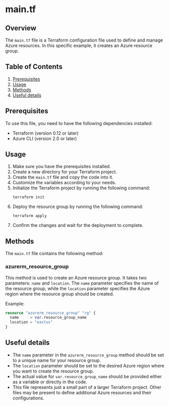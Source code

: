 # main.tf

## Overview
The `main.tf` file is a Terraform configuration file used to define and manage Azure resources. In this specific example, it creates an Azure resource group.

## Table of Contents
1. [Prerequisites](#prerequisites)
2. [Usage](#usage)
3. [Methods](#methods)
4. [Useful details](#properties)

## Prerequisites
To use this file, you need to have the following dependencies installed:
- Terraform (version 0.12 or later)
- Azure CLI (version 2.0 or later)

## Usage
1. Make sure you have the prerequisites installed.
2. Create a new directory for your Terraform project.
3. Create the `main.tf` file and copy the code into it.
4. Customize the variables according to your needs.
5. Initialize the Terraform project by running the following command:
   ```
   terraform init
   ```
6. Deploy the resource group by running the following command:
   ```
   terraform apply
   ```
7. Confirm the changes and wait for the deployment to complete.

## Methods
The `main.tf` file contains the following method:

### azurerm_resource_group
This method is used to create an Azure resource group. It takes two parameters: `name` and `location`. The `name` parameter specifies the name of the resource group, while the `location` parameter specifies the Azure region where the resource group should be created.

Example:
```terraform
resource "azurerm_resource_group" "rg" {
  name     = var.resource_group_name
  location = "eastus"
}
```

## Useful details
- The `name` parameter in the `azurerm_resource_group` method should be set to a unique name for your resource group.
- The `location` parameter should be set to the desired Azure region where you want to create the resource group.
- The actual value for `var.resource_group_name` should be provided either as a variable or directly in the code.
- This file represents just a small part of a larger Terraform project. Other files may be present to define additional Azure resources and their configurations.